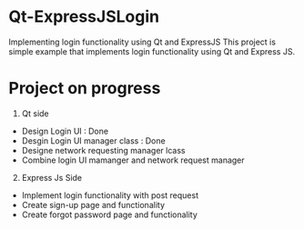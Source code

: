# Qt-ExpressJSLogin
Implementing login functionality using Qt and ExpressJS
This project is simple example that implements login functionality using Qt and Express JS.

# Project on progress
1. Qt side
- Design Login UI : Done
- Desgin Login UI manager class : Done
- Designe network requesting manager lcass
- Combine login UI mamanger and network request manager

2. Express Js Side
- Implement login functionality with post request
- Create sign-up page and functionality
- Create forgot password page and functionality

